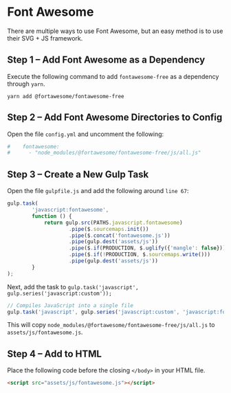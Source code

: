 # Font Awesome

There are multiple ways to use Font Awesome, but an easy method is to use their SVG + JS framework.

## Step 1 – Add Font Awesome as a Dependency

Execute the following command to add `fontawesome-free` as a dependency through `yarn`.

```shell
yarn add @fortawesome/fontawesome-free
```

## Step 2 – Add Font Awesome Directories to Config

Open the file `config.yml` and uncomment the following:

```yaml
#    fontawesome:
#      - "node_modules/@fortawesome/fontawesome-free/js/all.js"
```

## Step 3 – Create a New Gulp Task

Open the file `gulpfile.js` and add the following around `line 67`:

```js
gulp.task(
		'javascript:fontawesome',
		function () {
			return gulp.src(PATHS.javascript.fontawesome)
					.pipe($.sourcemaps.init())
					.pipe($.concat('fontawesome.js'))
					.pipe(gulp.dest('assets/js'))
					.pipe($.if(PRODUCTION, $.uglify({'mangle': false})))
					.pipe($.if(!PRODUCTION, $.sourcemaps.write()))
					.pipe(gulp.dest('assets/js'))
		}
);
```

Next, add the task to `gulp.task('javascript', gulp.series('javascript:custom'));`

```js
// Compiles JavaScript into a single file
gulp.task('javascript', gulp.series('javascript:custom', 'javascript:fontawesome'));
```

This will copy `node_modules/@fortawesome/fontawesome-free/js/all.js` to `assets/js/fontawesome.js`.

## Step 4 – Add to HTML

Place the following code before the closing `</body>` in your HTML file.

```html
<script src="assets/js/fontawesome.js"></script>
```
